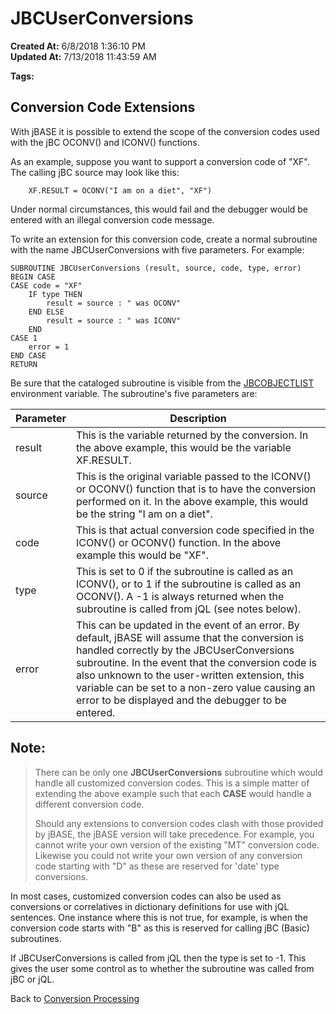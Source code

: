 # JBCUserConversions

**Created At:** 6/8/2018 1:36:10 PM  
**Updated At:** 7/13/2018 11:43:59 AM  

**Tags:**
<badge text='conversion processing' vertical='middle' />
<badge text='jql' vertical='middle' />

## Conversion Code Extensions

With jBASE it is possible to extend the scope of the conversion codes used with the jBC OCONV() and ICONV() functions.

As an example, suppose you want to support a conversion code of "XF". The calling jBC source may look like this:

```
    XF.RESULT = OCONV("I am on a diet", "XF")
```

Under normal circumstances, this would fail and the debugger would be entered with an illegal conversion code message.

To write an extension for this conversion code, create a normal subroutine with the name JBCUserConversions with five parameters. For example:

```
SUBROUTINE JBCUserConversions (result, source, code, type, error)
BEGIN CASE
CASE code = "XF"
    IF type THEN
        result = source : " was OCONV"
    END ELSE
        result = source : " was ICONV"
    END
CASE 1
    error = 1
END CASE
RETURN
```



Be sure that the cataloged subroutine is visible from the [JBCOBJECTLIST](jbcobjectlist) environment variable. The subroutine's five parameters are:


| Parameter<br> | Description<br> |
| --- | --- |
| result<br> | This is the variable returned by the conversion. In the above example, this would be the variable XF.RESULT.<br> |
| source<br> | This is the original variable passed to the ICONV() or OCONV() function that is to have the conversion performed on it. In the above example, this would be the string "I am on a diet".<br> |
| code<br> | This is that actual conversion code specified in the ICONV() or OCONV() function. In the above example this would be "XF".<br> |
| type<br> | This is set to 0 if the subroutine is called as an ICONV(), or to 1 if the subroutine is called as an OCONV(). A -1 is always returned when the subroutine is called from jQL (see notes below).<br> |
| error<br> | This can be updated in the event of an error. By default, jBASE will assume that the conversion is handled correctly by the JBCUserConversions subroutine. In the event that the conversion code is also unknown to the user-written extension, this variable can be set to a non-zero value causing an error to be displayed and the debugger to be entered.<br> |




## Note:


> There can be only one **JBCUserConversions** subroutine which would handle all customized conversion codes. This is a simple matter of extending the above example such that each **CASE** would handle a different conversion code.
> 
> Should any extensions to conversion codes clash with those provided by jBASE, the jBASE version will take precedence. For example, you cannot write your own version of the existing "MT" conversion code. Likewise you could not write your own version of any conversion code starting with "D" as these are reserved for 'date' type conversions.


In most cases, customized conversion codes can also be used as conversions or correlatives in dictionary definitions for use with jQL sentences. One instance where this is not true, for example, is when the conversion code starts with "B" as this is reserved for calling jBC (Basic) subroutines.

If JBCUserConversions is called from jQL then the type is set to -1. This gives the user some control as to whether the subroutine was called from jBC or jQL.



Back to [Conversion Processing](321577-conversion-processing)
